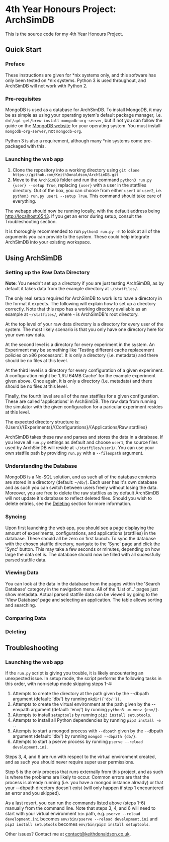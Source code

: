 4th Year Honours Project: ArchSimDB
=====================

This is the source code for my 4th Year Honours Project. 

## Quick Start

### Preface

These instructions are given for *nix systems only, and this software has only been tested on *nix systems. Python 3 is used throughout, and ArchSimDB will not work with Python 2.

### Pre-requisites

MongoDB is used as a database for ArchSimDB. To install MongoDB, it may be as simple as using your operating sytem's default package manager, i.e. `dnf/apt-get/brew install mongodb-org-server`, but if not you can follow the guide on the [MongoDB website](https://docs.mongodb.com/manual/administration/install-on-linux/) for your operating system. You must install `mongodb-org-server`, not `mongodb-org`.

Python 3 is also a requirement, although many *nix systems come pre-packaged with this.

### Launching the web app

1. Clone the repository into a working directory using `git clone https://github.com/KeithDonaldson/ArchSimDB.git`
2. Move to the `ArchSimDB` folder and run the command `python3 run.py {user} --setup True`, replacing `{user}` with a user in the statfiles directory. Out of the box, you can choose from either `user1` or `user2`, i.e. `python3 run.py user1 --setup True`. This command should take care of everything.

The webapp should now be running locally, with the default address being [http://localhost:6543](http://localhost:6543). If you get an error during setup, consult the Troubleshooting section.

It is thoroughly recommended to run `python3 run.py -h` to look at all of the arguments you can provide to the system. These could help integrate ArchSimDB into your existing workspace.

## Using ArchSimDB

### Setting up the Raw Data Directory

**Note**: You needn't set up a directory if you are just testing ArchSimDB, as by default it takes data from the example directory at `~/statfiles/`.

The only real setup required for ArchSimDB to work is to have a directory in the format it expects. The following will explain how to set up a directory correctly. Note that this repo has a working directory available as an example at `~/statfiles/`, where `~` is ArchSimDB's root directory.

At the top level of your raw data directory is a directory for every user of the system. The most likely scenario is that you only have one directory here for your own raw data.

At the second level is a directory for every experiment in the system. An Experiment may be something like 'Testing different cache replacement policies on x86 processors'. It is only a directory (i.e. metadata) and there should be no files at this level.

At the third level is a directory for every configuration of a given experiment. A configuration might be 'LRU 64MB Cache' for the example experiment given above. Once again, it is only a directory (i.e. metadata) and there should be no files at this level.

Finally, the fourth level are all of the raw statfiles for a given configuration. These are called 'applications' in ArchSimDB. The raw data from running the simulator with the given configuration for a paricular experiment resides at this level.

The expected directory structure is: {Users}/{Experiments}/{Configurations}/{Applications/Raw statfiles}

ArchSimDB takes these raw and parses and stores the data in a database. If you leave all `run.py` settings as default and choose `user1`, the source files used by ArchSimDB will reside at `~/statfiles/user1/`. You can use your own statfile path by providing `run.py` with a `--filespath` argument.

### Understanding the Database

MongoDB is a No-SQL solution, and as such all of the database contents are stored in a directory (default: `~/db/`). Each user has it's own database and as such you can switch between users freely without losing the data. Moreover, you are free to delete the raw statfiles as by default ArchSimDB will not update it's database to reflect deleted files. Should you wish to delete entries, see the [Deleting](#Deleting) section for more information.

### Syncing

Upon first launching the web app, you should see a page displaying the amount of experiments, configurations, and applications (statfiles) in the database. These should all be zero on first launch. To sync the database with the chosen statfile directory, navigate to the 'Sync' page and click the 'Sync' button. This may take a few seconds or minutes, depending on how large the data set is. The database should now be filled with all sucessfully parsed statfile data.

### Viewing Data

You can look at the data in the database from the pages within the 'Search Database' category in the navigation menu. All of the 'List of...' pages just show metadata. Actual parsed statfile data can be viewed by going to the 'View Database' page and selecting an application. The table allows sorting and searching.

### Comparing Data



### Deleting


## Troubleshooting

### Launching the web app

If the `run.py` script is giving you trouble, it is likely encountering an unexpected issue. In setup mode, the script performs the following tasks in this order, with non-setup mode skipping steps 1-4:

1. Attempts to create the directory at the path given by the --dbpath argument (default: 'db/') by running `mkdir({'db/'})`.
2. Attempts to create the virtual environment at the path given by the --envpath argument (default: 'env/') by running `python3 -m venv {env/}`.
3. Attempts to install `setuptools` by running `pip3 install setuptools`.
4. Attempts to install all Python dependencies by running `pip3 install -e .`.
5. Attempts to start a mongod process with `--dbpath` given by the --dbpath argument (default: 'db/') by running `mongod --dbpath {db/}`. 
6. Attempts to start a pserve process by running `pserve --reload development.ini`.

Steps 3, 4, and 6 are run with respect to the virtual environment created, and as such you should never require super user permissions.

Step 5 is the only process that runs externally from this project, and as such is where the problems are likely to occur. Common errors are that the process is already running (i.e. you have a mongod instance already) or that your --dbpath directory doesn't exist (will only happen if step 1 encountered an error and you skipped). 

As a last resort, you can run the commands listed above (steps 1-6) manually from the command line. Note that steps 3, 4, and 6 will need to start with your virtual environment `bin` path, e.g. `pserve --reload development.ini` becomes `env/bin/pserve --reload development.ini` and `pip3 install setuptools` becomes `env/bin/pip3 install setuptools`.

Other issues? Contact me at contact@keithdonaldson.co.uk.

